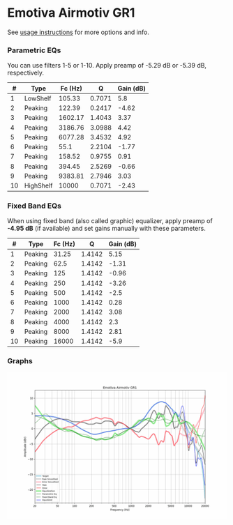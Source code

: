# Emotiva Airmotiv GR1
See [usage instructions](https://github.com/jaakkopasanen/AutoEq#usage) for more options and info.

### Parametric EQs
You can use filters 1-5 or 1-10. Apply preamp of -5.29 dB or -5.39 dB, respectively.

|   # | Type      |   Fc (Hz) |      Q |   Gain (dB) |
|-----|-----------|-----------|--------|-------------|
|   1 | LowShelf  |    105.33 | 0.7071 |        5.8  |
|   2 | Peaking   |    122.39 | 0.2417 |       -4.62 |
|   3 | Peaking   |   1602.17 | 1.4043 |        3.37 |
|   4 | Peaking   |   3186.76 | 3.0988 |        4.42 |
|   5 | Peaking   |   6077.28 | 3.4532 |        4.92 |
|   6 | Peaking   |     55.1  | 2.2104 |       -1.77 |
|   7 | Peaking   |    158.52 | 0.9755 |        0.91 |
|   8 | Peaking   |    394.45 | 2.5269 |       -0.66 |
|   9 | Peaking   |   9383.81 | 2.7946 |        3.03 |
|  10 | HighShelf |  10000    | 0.7071 |       -2.43 |

### Fixed Band EQs
When using fixed band (also called graphic) equalizer, apply preamp of **-4.95 dB** (if available) and set gains manually with these parameters.

|   # | Type    |   Fc (Hz) |      Q |   Gain (dB) |
|-----|---------|-----------|--------|-------------|
|   1 | Peaking |     31.25 | 1.4142 |        5.15 |
|   2 | Peaking |     62.5  | 1.4142 |       -1.31 |
|   3 | Peaking |    125    | 1.4142 |       -0.96 |
|   4 | Peaking |    250    | 1.4142 |       -3.26 |
|   5 | Peaking |    500    | 1.4142 |       -2.5  |
|   6 | Peaking |   1000    | 1.4142 |        0.28 |
|   7 | Peaking |   2000    | 1.4142 |        3.08 |
|   8 | Peaking |   4000    | 1.4142 |        2.3  |
|   9 | Peaking |   8000    | 1.4142 |        2.81 |
|  10 | Peaking |  16000    | 1.4142 |       -5.9  |

### Graphs
![](./Emotiva%20Airmotiv%20GR1.png)
